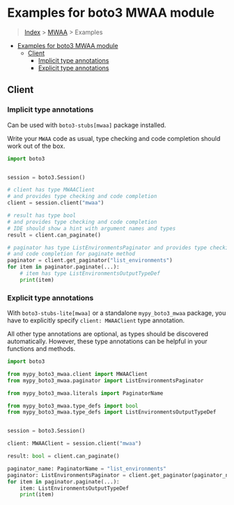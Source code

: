 <a id="examples-for-boto3-mwaa-module"></a>

# Examples for boto3 MWAA module

> [Index](../README.md) > [MWAA](./README.md) > Examples

- [Examples for boto3 MWAA module](#examples-for-boto3-mwaa-module)
  - [Client](#client)
    - [Implicit type annotations](#implicit-type-annotations)
    - [Explicit type annotations](#explicit-type-annotations)

<a id="client"></a>

## Client

<a id="implicit-type-annotations"></a>

### Implicit type annotations

Can be used with `boto3-stubs[mwaa]` package installed.

Write your `MWAA` code as usual, type checking and code completion should work
out of the box.

```python
import boto3


session = boto3.Session()

# client has type MWAAClient
# and provides type checking and code completion
client = session.client("mwaa")

# result has type bool
# and provides type checking and code completion
# IDE should show a hint with argument names and types
result = client.can_paginate()

# paginator has type ListEnvironmentsPaginator and provides type checking
# and code completion for paginate method
paginator = client.get_paginator("list_environments")
for item in paginator.paginate(...):
    # item has type ListEnvironmentsOutputTypeDef
    print(item)
```

<a id="explicit-type-annotations"></a>

### Explicit type annotations

With `boto3-stubs-lite[mwaa]` or a standalone `mypy_boto3_mwaa` package, you
have to explicitly specify `client: MWAAClient` type annotation.

All other type annotations are optional, as types should be discovered
automatically. However, these type annotations can be helpful in your functions
and methods.

```python
import boto3

from mypy_boto3_mwaa.client import MWAAClient
from mypy_boto3_mwaa.paginator import ListEnvironmentsPaginator

from mypy_boto3_mwaa.literals import PaginatorName

from mypy_boto3_mwaa.type_defs import bool
from mypy_boto3_mwaa.type_defs import ListEnvironmentsOutputTypeDef


session = boto3.Session()

client: MWAAClient = session.client("mwaa")

result: bool = client.can_paginate()

paginator_name: PaginatorName = "list_environments"
paginator: ListEnvironmentsPaginator = client.get_paginator(paginator_name)
for item in paginator.paginate(...):
    item: ListEnvironmentsOutputTypeDef
    print(item)
```
